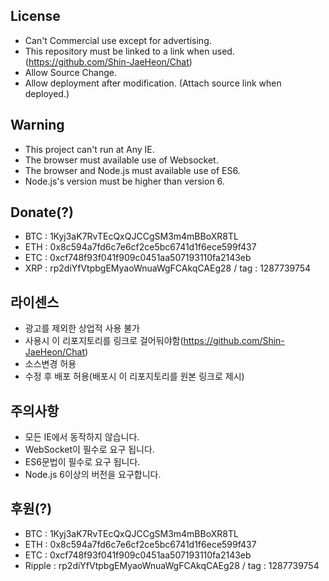 ## License
* Can't Commercial use except for advertising.
* This repository must be linked to a link when used.(https://github.com/Shin-JaeHeon/Chat)
* Allow Source Change.
* Allow deployment after modification. (Attach source link when deployed.)
## Warning
* This project can't run at Any IE.
* The browser must available use of Websocket.
* The browser and Node.js must available use of ES6.
* Node.js's version must be higher than version 6.
## Donate(?)
* BTC : 1Kyj3aK7RvTEcQxQJCCgSM3m4mBBoXR8TL
* ETH : 0x8c594a7fd6c7e6cf2ce5bc6741d1f6ece599f437
* ETC : 0xcf748f93f041f909c0451aa507193110fa2143eb
* XRP : rp2diYfVtpbgEMyaoWnuaWgFCAkqCAEg28 / tag : 1287739754

## 라이센스
* 광고를 제외한 상업적 사용 불가
* 사용시 이 리포지토리를 링크로 걸어둬야함(https://github.com/Shin-JaeHeon/Chat)
* 소스변경 허용
* 수정 후 배포 허용(배포시 이 리포지토리를 원본 링크로 제시)
## 주의사항
* 모든 IE에서 동작하지 않습니다.
* WebSocket이 필수로 요구 됩니다.
* ES6문법이 필수로 요구 됩니다.
* Node.js 6이상의 버전을 요구합니다.
## 후원(?)
* BTC : 1Kyj3aK7RvTEcQxQJCCgSM3m4mBBoXR8TL
* ETH : 0x8c594a7fd6c7e6cf2ce5bc6741d1f6ece599f437
* ETC : 0xcf748f93f041f909c0451aa507193110fa2143eb
* Ripple : rp2diYfVtpbgEMyaoWnuaWgFCAkqCAEg28 / tag : 1287739754
